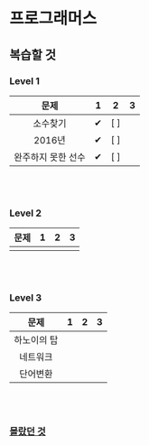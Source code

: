 # 프로그래머스

## 복습할 것

### Level 1 
|문제|1|2|3|  
|:---:|:---:|:---:|---|
|소수찾기|✔ |[ ]||
|2016년|✔ |[ ]||  
|완주하지 못한 선수|✔ |[ ]||  

<br/><br/>

### Level 2 
|문제|1|2|3|  
|:---:|:---:|:---:|---|
|||||

<br/><br/>

### Level 3 
|문제|1|2|3|  
|:---:|:---:|:---:|---|
|하노이의 탑| |||
|네트워크| |||
|단어변환||||


<br/><br/>

### <a href="https://github.com/Jiyong95/Codingtest/blob/main/md/README.md">몰랐던 것</a> 
